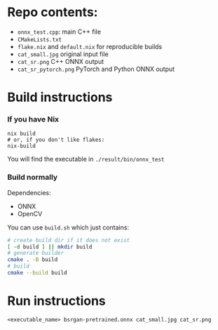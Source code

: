 # Repo contents:
* `onnx_test.cpp`: main C++ file
* `CMakeLists.txt`
* `flake.nix` and `default.nix` for reproducible builds
* `cat_small.jpg` original input file
* `cat_sr.png` C++ ONNX output
* `cat_sr_pytorch.png` PyTorch and Python ONNX output

# Build instructions
### If you have Nix
```
nix build
# or, if you don't like flakes:
nix-build
```

You will find the executable in `./result/bin/onnx_test`

### Build normally
Dependencies:
* ONNX
* OpenCV

You can use `build.sh` which just contains:
```bash
# create build dir if it does not exist
[ -d build ] || mkdir build
# generate builder
cmake . -B build
# build
cmake --build build
```

# Run instructions
```
<executable_name> bsrgan-pretrained.onnx cat_small.jpg cat_sr.png
```
